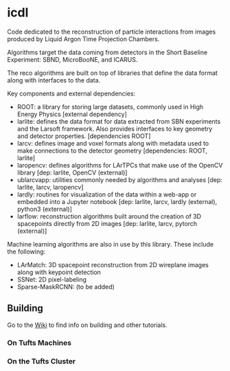 # icdl

Code dedicated to the reconstruction of particle interactions from images produced by Liquid Argon Time Projection Chambers.

Algorithms target the data coming from detectors in the Short Baseline Experiment: SBND, MicroBooNE, and ICARUS.

The reco algorithms are built on top of libraries that define the data format along with interfaces to the data.

Key components and external dependencies:

* ROOT: a library for storing large datasets, commonly used in High Energy Physics [external dependency]
* larlite: defines the data format for data extracted from SBN experiments and the Larsoft framework. Also provides interfaces to key geometry and detector properties. [dependencies ROOT]
* larcv: defines image and voxel formats along with metadata used to make connections to the detector geometry [dependencies: ROOT, larlite]
* laropencv: defines algorithms for LArTPCs that make use of the OpenCV library [dep: larlite, OpenCV (external)]
* ublarcvapp: utilities commonly needed by algorithms and analyses [dep: larlite, larcv, laropencv]
* lardly: routines for visualization of the data within a web-app or embedded into a Jupyter notebook [dep: larlite, larcv, lardly (external), python3 (external)]
* larflow: reconstruction algorithms built around the creation of 3D spacepoints directly from 2D images [dep: larlite, larcv, pytorch (external)]

Machine learning algorithms are also in use by this library. These include the following:

* LArMatch: 3D spacepoint reconstruction from 2D wireplane images along with keypoint detection
* SSNet: 2D pixel-labeling
* Sparse-MaskRCNN: (to be added)

## Building

Go to the [Wiki](https://github.com/NuTufts/icdl/wiki) to find info on building and other tutorials.

### On Tufts Machines

### On the Tufts Cluster

